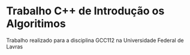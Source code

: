 # Trabalho C++ de Introdução os Algoritimos
 Trabalho realizado para a disciplina GCC112 na Universidade Federal de Lavras
